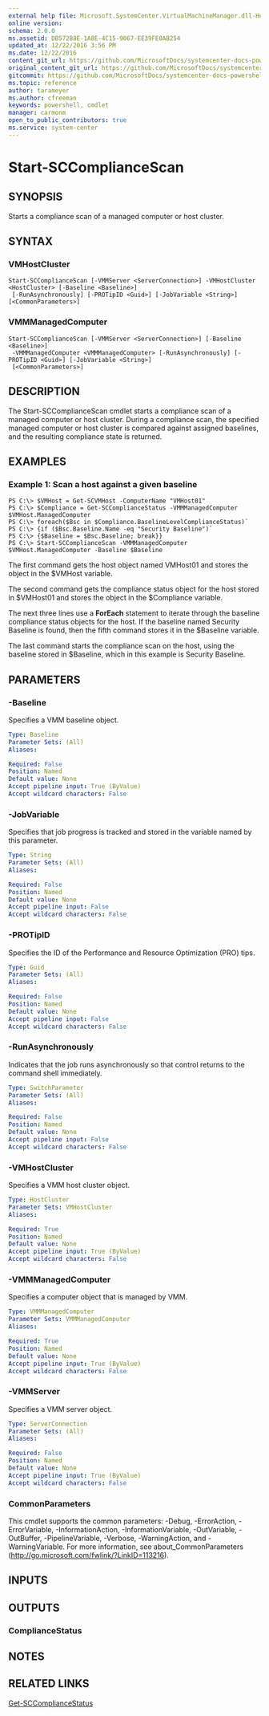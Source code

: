 ```yaml
---
external help file: Microsoft.SystemCenter.VirtualMachineManager.dll-Help.xml
online version: 
schema: 2.0.0
ms.assetid: DB572B8E-1A8E-4C15-9067-EE39FE0AB254
updated_at: 12/22/2016 3:56 PM
ms.date: 12/22/2016
content_git_url: https://github.com/MicrosoftDocs/systemcenter-docs-powershell/blob/live/systemcenter-cmdlets/SystemCenter2016/VirtualMachineManager/vlatest/Start-SCComplianceScan.md
original_content_git_url: https://github.com/MicrosoftDocs/systemcenter-docs-powershell/blob/live/systemcenter-cmdlets/SystemCenter2016/VirtualMachineManager/vlatest/Start-SCComplianceScan.md
gitcommit: https://github.com/MicrosoftDocs/systemcenter-docs-powershell/blob/96e5647587661652225fbdd2c797cd4d59d542bc/systemcenter-cmdlets/SystemCenter2016/VirtualMachineManager/vlatest/Start-SCComplianceScan.md
ms.topic: reference
author: tarameyer
ms.author: cfreeman
keywords: powershell, cmdlet
manager: carmonm
open_to_public_contributors: true
ms.service: system-center
---
```


# Start-SCComplianceScan

## SYNOPSIS
Starts a compliance scan of a managed computer or host cluster.

## SYNTAX

### VMHostCluster
```
Start-SCComplianceScan [-VMMServer <ServerConnection>] -VMHostCluster <HostCluster> [-Baseline <Baseline>]
 [-RunAsynchronously] [-PROTipID <Guid>] [-JobVariable <String>] [<CommonParameters>]
```

### VMMManagedComputer
```
Start-SCComplianceScan [-VMMServer <ServerConnection>] [-Baseline <Baseline>]
 -VMMManagedComputer <VMMManagedComputer> [-RunAsynchronously] [-PROTipID <Guid>] [-JobVariable <String>]
 [<CommonParameters>]
```

## DESCRIPTION
The Start-SCComplianceScan cmdlet starts a compliance scan of a managed computer or host cluster.
During a compliance scan, the specified managed computer or host cluster is compared against assigned baselines, and the resulting compliance state is returned.

## EXAMPLES

### Example 1: Scan a host against a given baseline
```
PS C:\> $VMHost = Get-SCVMHost -ComputerName "VMHost01"
PS C:\> $Compliance = Get-SCComplianceStatus -VMMManagedComputer $VMHost.ManagedComputer
PS C:\> foreach($Bsc in $Compliance.BaselineLevelComplianceStatus)`
PS C:\> {if ($Bsc.Baseline.Name -eq "Security Baseline")`
PS C:\> {$Baseline = $Bsc.Baseline; break}}
PS C:\> Start-SCComplianceScan -VMMManagedComputer $VMHost.ManagedComputer -Baseline $Baseline
```

The first command gets the host object named VMHost01 and stores the object in the $VMHost variable.

The second command gets the compliance status object for the host stored in $VMHost01 and stores the object in the $Compliance variable.

The next three lines use a **ForEach** statement to iterate through the baseline compliance status objects for the host.
If the baseline named Security Baseline is found, then the fifth command stores it in the $Baseline variable.

The last command starts the compliance scan on the host, using the baseline stored in $Baseline, which in this example is Security Baseline.

## PARAMETERS

### -Baseline
Specifies a VMM baseline object.

```yaml
Type: Baseline
Parameter Sets: (All)
Aliases: 

Required: False
Position: Named
Default value: None
Accept pipeline input: True (ByValue)
Accept wildcard characters: False
```

### -JobVariable
Specifies that job progress is tracked and stored in the variable named by this parameter.

```yaml
Type: String
Parameter Sets: (All)
Aliases: 

Required: False
Position: Named
Default value: None
Accept pipeline input: False
Accept wildcard characters: False
```

### -PROTipID
Specifies the ID of the Performance and Resource Optimization (PRO) tips.

```yaml
Type: Guid
Parameter Sets: (All)
Aliases: 

Required: False
Position: Named
Default value: None
Accept pipeline input: False
Accept wildcard characters: False
```

### -RunAsynchronously
Indicates that the job runs asynchronously so that control returns to the command shell immediately.

```yaml
Type: SwitchParameter
Parameter Sets: (All)
Aliases: 

Required: False
Position: Named
Default value: None
Accept pipeline input: False
Accept wildcard characters: False
```

### -VMHostCluster
Specifies a VMM host cluster object.

```yaml
Type: HostCluster
Parameter Sets: VMHostCluster
Aliases: 

Required: True
Position: Named
Default value: None
Accept pipeline input: True (ByValue)
Accept wildcard characters: False
```

### -VMMManagedComputer
Specifies a computer object that is managed by VMM.

```yaml
Type: VMMManagedComputer
Parameter Sets: VMMManagedComputer
Aliases: 

Required: True
Position: Named
Default value: None
Accept pipeline input: True (ByValue)
Accept wildcard characters: False
```

### -VMMServer
Specifies a VMM server object.

```yaml
Type: ServerConnection
Parameter Sets: (All)
Aliases: 

Required: False
Position: Named
Default value: None
Accept pipeline input: True (ByValue)
Accept wildcard characters: False
```

### CommonParameters
This cmdlet supports the common parameters: -Debug, -ErrorAction, -ErrorVariable, -InformationAction, -InformationVariable, -OutVariable, -OutBuffer, -PipelineVariable, -Verbose, -WarningAction, and -WarningVariable. For more information, see about_CommonParameters (http://go.microsoft.com/fwlink/?LinkID=113216).

## INPUTS

## OUTPUTS

### ComplianceStatus

## NOTES

## RELATED LINKS

[Get-SCComplianceStatus](xref:SystemCenter2016/VirtualMachineManager/vlatest/Get-SCComplianceStatus.md)

